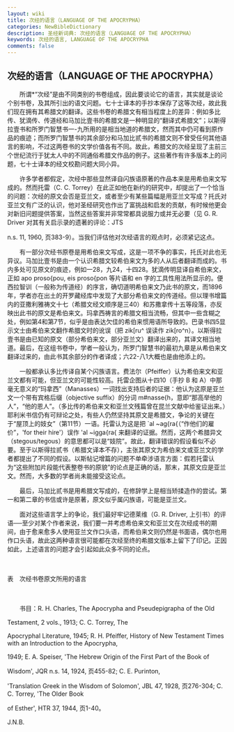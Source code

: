 ```yaml
---
layout: wiki
title: 次经的语言（LANGUAGE OF THE APOCRYPHA）
categories: NewBibleDictionary
description: 圣经新词典: 次经的语言（LANGUAGE OF THE APOCRYPHA）
keywords: 次经的语言, LANGUAGE OF THE APOCRYPHA
comments: false
---
```


## 次经的语言（LANGUAGE OF THE APOCRYPHA）

　　所谓*“次经”是由不同类别的书卷组成，因此要谈论它的语言，其实就是谈论个别书卷，及其所引出的语文问题。七十士译本的手抄本保存了这等次经，故此我们现在拥有其希腊文的翻译。这些书卷的希腊文有相当程度上的差异：例如多比传、犹滴传、传道经和马加比壹书的希腊文是一种明显的“翻译式希腊文”；以斯得拉壹书和所罗门智慧书一-九所用的是相当地道的希腊文，然而其中仍可看到原作品的痕迹；而所罗门智慧书的其余部分和马加比贰书的希腊文则不曾受任何其他语言的影响，不过这两卷书的文学价值各有不同。故此，希腊文的次经呈现了主前三个世纪流行于犹太人中的不同通俗希腊文作品的例子。这些著作有许多版本上的问题，七十士译本的经文校勘问题大同小异。

　　许多学者都假定，次经中那些显然译自闪族语原著的作品本来是用希伯来文写成的。然而托雷（C. C. Torrey）在此正如他在新约的研究中，却提出了一个恰当的问题：次经的原文会否是亚兰文，或者至少有某些篇幅是用亚兰文写成？托氏对亚兰文有广泛的认识，他对圣经研究也作出了富挑战和启发的贡献，有时候他更会对新旧问题提供答案，当然这些答案并非常常都具说服力或并无必要（见 G. R. Driver 对其有关启示录的遗著的评论：JTS

n.s. 11, 1960, 页383-9）。当我们评估他对次经语言的观点时，必须紧记这点。

　　有一部分次经书原卷是用希伯来文写成，这是一项不争的事实，托氏对此也无异议。马加比壹书是由一个认识希腊文较希伯来文为多的人从后者翻译而成的。书内多处可见原文的痕迹，例如一28，九24，十四28。犹滴传明显译自希伯来文，正如 apo proso{pou, eis proso{pon 等片语和 en 字的工具性用法所显示的。便西拉智训（一般称为传道经）的序言，确切道明希伯来文乃此书的原文，而1896年，学者亦在出土的开罗藏经库中发现了大部分希伯来文的传道经。但以理书增篇内的亚撒利雅祷文十七（希腊文经文顺序是三40）和苏撒拿传十五等段落，亦反映出此书的原文是希伯来文。玛拿西祷言的希腊文相当流畅，但其中一些含糊之处，例如第4和第7节，似乎是由表达欠佳的希伯来惯用语所导致的。巴录书四5显示文士由希伯来文翻作希腊文时的讹误（把 zik[ru^ 误读作 zik[ro^n）。以斯得拉壹书是由已知的原文（部分希伯来文，部分亚兰文）翻译出来的，其译文相当地道。最后，在这组书卷中，学者一般认为，所罗门智慧书的最初九章是从希伯来文翻译过来的，由此书其余部分的作者译成；六22-八1大概也是由他添上的。

　　一般都承认多比传译自某个闪族语言。费法尔（Pfeiffer）认为希伯来文和亚兰文都有可能，但亚兰文的可能性较高。托雷企图从十四10（手抄 B 和 A）中那毫无意义的“玛拿西”（Manasses）一词找出支持后者的证据：他认为这原是亚兰文一个带有宾格后缀（objective suffix）的分词 m#nasse{h，意即“那高举他的人”，“他的恩人”。（多比传的希伯来文和亚兰文残篇曾在昆兰文献中给鉴证出来。）耶利米书信仍有可辩论之处，有些人仍然坚持其原文是希腊文，争论的关键在于“屋顶上的妓女”（第11节）一语。托雷认为这是把 `al ~ag{ra{（“作他们的雇价”，'for their hire'）误作 'al ~igga{ra{ 来翻译的证据。然而，这两个希腊异文（stegous/tegous）的意思都可以是“妓院”。故此，翻译错误的假设看似不必要。至于以斯得拉贰书（希腊文译本不存），主张其原文为希伯来文或亚兰文的学者都提出了不同的假设。以斯帖记增篇的问题不单牵涉语言方面：假若托雷认为“这些附加片段能代表整卷书的原貌”的论点是正确的话，那末，其原文应是亚兰文。然而，大多数的学者尚未能接受这论点。

　　最后，马加比贰书是用希腊文写成的，在修辞学上是相当矫揉造作的尝试。第一和第二章的书信或许是原著，原文似乎属闪族语，可能是亚兰文。

　　面对这些语言学上的争论，我们最好牢记德莱维（G. R. Driver, 上引书）的评语──至少对某个作者来说，我们要一并考虑希伯来文和亚兰文在次经成书的期间，由于愈来愈多人使用亚兰文作口头语，而希伯来文则仍然是书面语，偶尔也用作口头语，故此这两种语言很可能都在次经至终的希腊文版本上留下了印记。正因如此，上述语言的问题才会引起如此众多不同的论点。

　





表　次经书卷原文所用的语言

　

　　书目：R. H. Charles, The Apocrypha and Pseudepigrapha of the Old

Testament, 2 vols., 1913; C. C. Torrey, The

Apocryphal Literature, 1945; R. H. Pfeiffer, History of New Testament Times with an Introduction to the Apocrypha,

1949; E. A. Speiser, 'The Hebrew Origin of the First Part of the Book of

Wisdom', JQR n.s. 14, 1924, 页455-82; C. E. Purinton,

'Translation Greek in the Wisdom of Solomon', JBL 47, 1928, 页276-304; C. C. Torrey, 'The Older Book

of Esther', HTR 37, 1944, 页1-40。

J.N.B.






